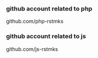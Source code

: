 ### github account related to php

github.com/php-rstmks

### github account related to js

github.com/js-rstmks

